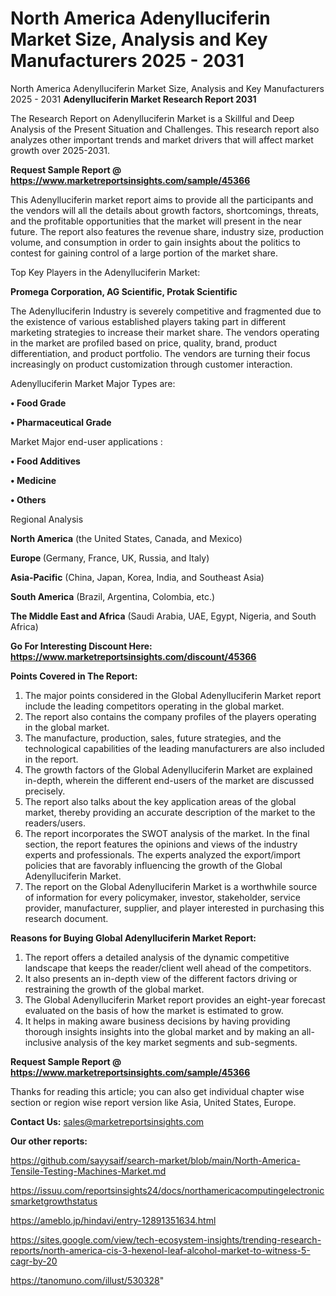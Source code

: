 # North America Adenylluciferin Market Size, Analysis and Key Manufacturers 2025 - 2031
North America Adenylluciferin Market Size, Analysis and Key Manufacturers 2025 - 2031
<strong>Adenylluciferin Market Research Report 2031</strong>

The Research Report on Adenylluciferin Market is a Skillful and Deep Analysis of the Present Situation and Challenges. This research report also analyzes other important trends and market drivers that will affect market growth over 2025-2031.

<strong>Request Sample Report @ <a href=https://www.marketreportsinsights.com/sample/45366>https://www.marketreportsinsights.com/sample/45366</a></strong>

This Adenylluciferin market report aims to provide all the participants and the vendors will all the details about growth factors, shortcomings, threats, and the profitable opportunities that the market will present in the near future. The report also features the revenue share, industry size, production volume, and consumption in order to gain insights about the politics to contest for gaining control of a large portion of the market share.

Top Key Players in the Adenylluciferin Market:

<strong>Promega Corporation, AG Scientific, Protak Scientific</strong>

The Adenylluciferin Industry is severely competitive and fragmented due to the existence of various established players taking part in different marketing strategies to increase their market share. The vendors operating in the market are profiled based on price, quality, brand, product differentiation, and product portfolio. The vendors are turning their focus increasingly on product customization through customer interaction.

Adenylluciferin Market Major Types are:

<strong>•  Food Grade

•  Pharmaceutical Grade</strong>

Market Major end-user applications :

<strong>•  Food Additives

•  Medicine

•  Others</strong>

Regional Analysis

</u><strong><b>North America</b></strong> (the United States, Canada, and Mexico)

<strong><b>Europe </b></strong>(Germany, France, UK, Russia, and Italy)

<strong><b>Asia-Pacific</b></strong> (China, Japan, Korea, India, and Southeast Asia)

<strong><b>South America</b></strong> (Brazil, Argentina, Colombia, etc.)

<strong><b>The Middle East and Africa</b></strong> (Saudi Arabia, UAE, Egypt, Nigeria, and South Africa)

<strong>Go For Interesting Discount Here: <a href=https://www.marketreportsinsights.com/discount/45366>https://www.marketreportsinsights.com/discount/45366</a></strong>

<strong>Points Covered in The Report:</strong>
<ol>
  <li>The major points considered in the Global Adenylluciferin Market report include the leading competitors operating in the global market.</li>
  <li>The report also contains the company profiles of the players operating in the global market.</li>
  <li>The manufacture, production, sales, future strategies, and the technological capabilities of the leading manufacturers are also included in the report.</li>
  <li>The growth factors of the Global Adenylluciferin Market are explained in-depth, wherein the different end-users of the market are discussed precisely.</li>
  <li>The report also talks about the key application areas of the global market, thereby providing an accurate description of the market to the readers/users.</li>
  <li>The report incorporates the SWOT analysis of the market. In the final section, the report features the opinions and views of the industry experts and professionals. The experts analyzed the export/import policies that are favorably influencing the growth of the Global Adenylluciferin Market.</li>
  <li>The report on the Global Adenylluciferin Market is a worthwhile source of information for every policymaker, investor, stakeholder, service provider, manufacturer, supplier, and player interested in purchasing this research document.</li>
</ol>
<strong>Reasons for Buying Global Adenylluciferin Market Report:</strong>

<ol>
  <li>The report offers a detailed analysis of the dynamic competitive landscape that keeps the reader/client well ahead of the competitors.</li>
  <li>It also presents an in-depth view of the different factors driving or restraining the growth of the global market.</li>
  <li>The Global Adenylluciferin Market report provides an eight-year forecast evaluated on the basis of how the market is estimated to grow.</li>
  <li>It helps in making aware business decisions by having providing thorough insights insights into the global market and by making an all-inclusive analysis of the key market segments and sub-segments.</li>
</ol>
<strong>Request Sample Report @ <a href=https://www.marketreportsinsights.com/sample/45366>https://www.marketreportsinsights.com/sample/45366</a></strong>


Thanks for reading this article; you can also get individual chapter wise section or region wise report version like Asia, United States, Europe.

<strong>Contact Us:</strong>
sales@marketreportsinsights.com

<strong>Our other reports:</strong>

<a href=https://github.com/sayysaif/search-market/blob/main/North-America-Tensile-Testing-Machines-Market.md>https://github.com/sayysaif/search-market/blob/main/North-America-Tensile-Testing-Machines-Market.md</a>

<a href=https://issuu.com/reportsinsights24/docs/northamericacomputingelectronicsmarketgrowthstatus>https://issuu.com/reportsinsights24/docs/northamericacomputingelectronicsmarketgrowthstatus</a>

<a href=https://ameblo.jp/hindavi/entry-12891351634.html>https://ameblo.jp/hindavi/entry-12891351634.html</a>

<a href=https://sites.google.com/view/tech-ecosystem-insights/trending-research-reports/north-america-cis-3-hexenol-leaf-alcohol-market-to-witness-5-cagr-by-20>https://sites.google.com/view/tech-ecosystem-insights/trending-research-reports/north-america-cis-3-hexenol-leaf-alcohol-market-to-witness-5-cagr-by-20</a>

<a href=https://tanomuno.com/illust/530328>https://tanomuno.com/illust/530328</a>"
